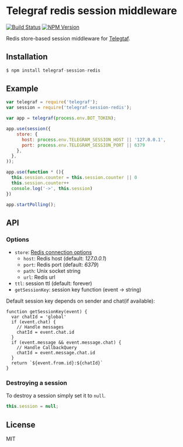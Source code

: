 # Telegraf redis session middleware

[![Build Status](https://img.shields.io/travis/telegraf/telegraf-session-redis.svg?branch=master&style=flat-square)](https://travis-ci.org/telegraf/telegraf-session-redis)
[![NPM Version](https://img.shields.io/npm/v/telegraf-session-redis.svg?style=flat-square)](https://www.npmjs.com/package/telegraf-session-redis)

Redis store-based session middleware for [Telegtaf](https://github.com/telegraf/telegraf).

## Installation

```js
$ npm install telegraf-session-redis
```

## Example
  
```js
var telegraf = require('telegraf');
var session = require('telegraf-session-redis');

var app = telegraf(process.env.BOT_TOKEN);

app.use(session({
    store: {
      host: process.env.TELEGRAM_SESSION_HOST || '127.0.0.1',
      port: process.env.TELEGRAM_SESSION_PORT || 6379
    },
  },
));

app.use(function * (){
  this.session.counter = this.session.counter || 0
  this.session.counter++
  console.log('->', this.session)
})

app.startPolling();
```

## API

### Options

* `store`: [Redis connection options](http://redis.js.org/#api-rediscreateclient)
  * `host`: Redis host (default: *127.0.0.1*)
  * `port`: Redis port (default: *6379*)
  * `path`: Unix socket string
  * `url`:  Redis url
* `ttl`: session ttl (default: forever)
* `getSessionKey`: session key function (event -> string)

Default session key depends on sender and chat(if available):

```
function getSessionKey(event) {
  var chatId = 'global'
  if (event.chat) {
    // Handle messages
    chatId = event.chat.id
  }
  if (event.message && event.message.chat) {
    // Handle CallbackQuery
    chatId = event.message.chat.id
  }
  return `${event.from.id}:${chatId}`
}
```

### Destroying a session

To destroy a session simply set it to `null`.

```js
this.session = null;
```

## License

MIT
